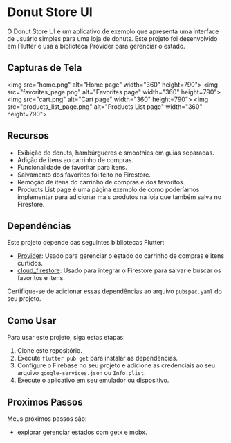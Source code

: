 # Donut Store UI

O Donut Store UI é um aplicativo de exemplo que apresenta uma interface de usuário simples para uma loja de donuts. Este projeto foi desenvolvido em Flutter e usa a biblioteca Provider para gerenciar o estado.

## Capturas de Tela
<img src="home.png" alt="Home page" width="360" height=790">
<img src="favorites_page.png" alt="Favorites page" width="360" height=790">
<img src="cart.png" alt="Cart page" width="360" height=790">
<img src="products_list_page.png" alt="Products List page" width="360" height=790">



## Recursos

- Exibição de donuts, hambúrgueres e smoothies em guias separadas.
- Adição de itens ao carrinho de compras.
- Funcionalidade de favoritar para itens. 
- Salvamento dos favoritos foi feito no Firestore.
- Remoção de itens do carrinho de compras e dos favoritos.
- Products List page é uma página exemplo de como poderíamos implementar para adicionar mais produtos na loja que também salva no Firestore.

## Dependências

Este projeto depende das seguintes bibliotecas Flutter:

- [Provider](https://pub.dev/packages/provider): Usado para gerenciar o estado do carrinho de compras e itens curtidos.
- [cloud_firestore](https://pub.dev/packages/cloud_firestore): Usado para integrar o Firestore para salvar e buscar os favoritos e itens.

Certifique-se de adicionar essas dependências ao arquivo `pubspec.yaml` do seu projeto.

## Como Usar

Para usar este projeto, siga estas etapas:

1. Clone este repositório.
2. Execute `flutter pub get` para instalar as dependências.
3. Configure o Firebase no seu projeto e adicione as credenciais ao seu arquivo `google-services.json` ou `Info.plist`.
4. Execute o aplicativo em seu emulador ou dispositivo.


## Proximos Passos

Meus próximos passos são:
- explorar gerenciar estados com getx e mobx.